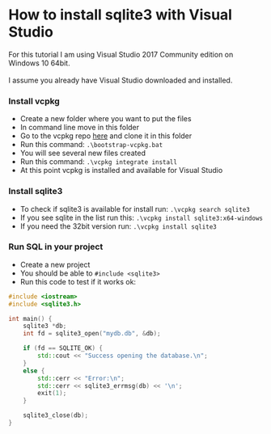 # How to install sqlite3 with Visual Studio

For this tutorial I am using Visual Studio 2017 Community edition on Windows 10 64bit.<br/>
<br/>
I assume you already have Visual Studio downloaded and installed.

### Install vcpkg

- Create a new folder where you want to put the files
- In command line move in this folder
- Go to the vcpkg repo [here](https://github.com/microsoft/vcpkg) and clone it in this folder
- Run this command: `.\bootstrap-vcpkg.bat`
- You will see several new files created
- Run this command: `.\vcpkg integrate install`
- At this point vcpkg is installed and available for Visual Studio

### Install sqlite3

- To check if sqlite3 is available for install run: `.\vcpkg search sqlite3`
- If you see sqlite in the list run this: `.\vcpkg install sqlite3:x64-windows`
- If you need the 32bit version run: `.\vcpkg install sqlite3`

### Run SQL in your project

- Create a new project
- You should be able to `#include <sqlite3>`
- Run this code to test if it works ok:
```C++
#include <iostream>
#include <sqlite3.h>

int main() {
	sqlite3 *db;
	int fd = sqlite3_open("mydb.db", &db);

	if (fd == SQLITE_OK) {
		std::cout << "Success opening the database.\n";
	}
	else {
		std::cerr << "Error:\n";
		std::cerr << sqlite3_errmsg(db) << '\n';
		exit(1);
	}

	sqlite3_close(db);
}
```
